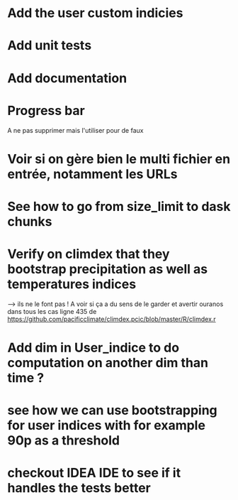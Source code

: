 # Add the user custom indicies

# Add unit tests

# Add documentation

# Progress bar
A ne pas supprimer mais l'utiliser pour de faux

# Voir si on gère bien le multi fichier en entrée, notamment les URLs
# See how to go from size_limit to dask chunks

# Verify on climdex that they bootstrap precipitation as well as temperatures indices
--> ils ne le font pas !
A voir si ça a du sens de le garder et avertir ouranos dans tous les cas
ligne 435 de https://github.com/pacificclimate/climdex.pcic/blob/master/R/climdex.r 

# Add dim in User_indice to do computation on another dim than time ?

# see how we can use bootstrapping for user indices with for example 90p as a threshold


# checkout IDEA IDE to see if it handles the tests better